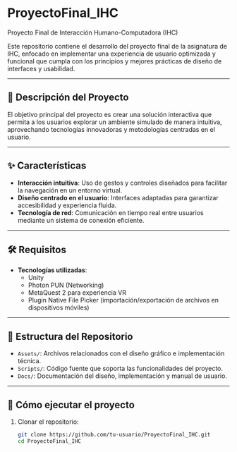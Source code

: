 # ProyectoFinal_IHC

Proyecto Final de Interacción Humano-Computadora (IHC)

Este repositorio contiene el desarrollo del proyecto final de la asignatura de IHC, enfocado en implementar una experiencia de usuario optimizada y funcional que cumpla con los principios y mejores prácticas de diseño de interfaces y usabilidad.

---

## 📖 Descripción del Proyecto

El objetivo principal del proyecto es crear una solución interactiva que permita a los usuarios explorar un ambiente simulado de manera intuitiva, aprovechando tecnologías innovadoras y metodologías centradas en el usuario.

---

## ✨ Características

- **Interacción intuitiva**: Uso de gestos y controles diseñados para facilitar la navegación en un entorno virtual.
- **Diseño centrado en el usuario**: Interfaces adaptadas para garantizar accesibilidad y experiencia fluida.
- **Tecnología de red**: Comunicación en tiempo real entre usuarios mediante un sistema de conexión eficiente.

---

## 🛠 Requisitos

- **Tecnologías utilizadas**:
  - Unity
  - Photon PUN (Networking)
  - MetaQuest 2 para experiencia VR
  - Plugin Native File Picker (importación/exportación de archivos en dispositivos móviles)

---

## 📂 Estructura del Repositorio

- `Assets/`: Archivos relacionados con el diseño gráfico e implementación técnica.
- `Scripts/`: Código fuente que soporta las funcionalidades del proyecto.
- `Docs/`: Documentación del diseño, implementación y manual de usuario.

---

## 🚀 Cómo ejecutar el proyecto

1. Clonar el repositorio:
   ```bash
   git clone https://github.com/tu-usuario/ProyectoFinal_IHC.git
   cd ProyectoFinal_IHC
